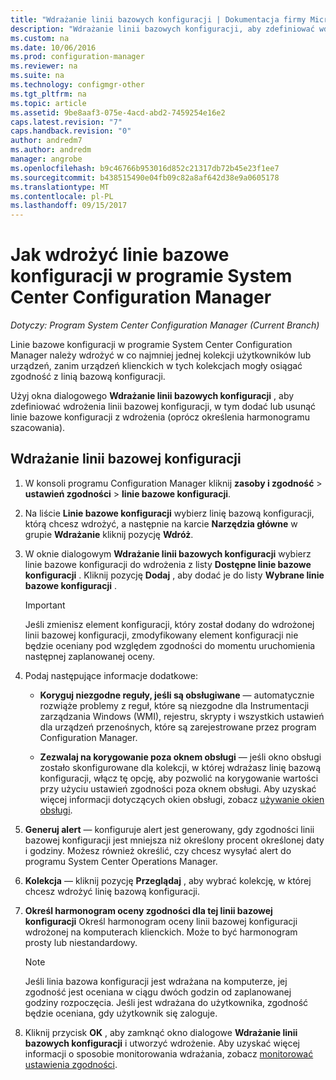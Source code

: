 ```yaml
---
title: "Wdrażanie linii bazowych konfiguracji | Dokumentacja firmy Microsoft"
description: "Wdrażanie linii bazowych konfiguracji, aby zdefiniować wdrożenia linii bazowej konfiguracji, a także dodać lub usunąć linie bazowe konfiguracji z wdrożenia."
ms.custom: na
ms.date: 10/06/2016
ms.prod: configuration-manager
ms.reviewer: na
ms.suite: na
ms.technology: configmgr-other
ms.tgt_pltfrm: na
ms.topic: article
ms.assetid: 9be8aaf3-075e-4acd-abd2-7459254e16e2
caps.latest.revision: "7"
caps.handback.revision: "0"
author: andredm7
ms.author: andredm
manager: angrobe
ms.openlocfilehash: b9c46766b953016d852c21317db72b45e23f1ee7
ms.sourcegitcommit: b438515490e04fb09c82a8af642d38e9a0605178
ms.translationtype: MT
ms.contentlocale: pl-PL
ms.lasthandoff: 09/15/2017
---
```

# <a name="how-to-deploy-configuration-baselines-in-system-center-configuration-manager"></a>Jak wdrożyć linie bazowe konfiguracji w programie System Center Configuration Manager

*Dotyczy: Program System Center Configuration Manager (Current Branch)*

Linie bazowe konfiguracji w programie System Center Configuration Manager należy wdrożyć w co najmniej jednej kolekcji użytkowników lub urządzeń, zanim urządzeń klienckich w tych kolekcjach mogły osiągać zgodność z linią bazową konfiguracji.  

Użyj okna dialogowego **Wdrażanie linii bazowych konfiguracji** , aby zdefiniować wdrożenia linii bazowej konfiguracji, w tym dodać lub usunąć linie bazowe konfiguracji z wdrożenia (oprócz określenia harmonogramu szacowania).  

## <a name="deploy-a-configuration-baseline"></a>Wdrażanie linii bazowej konfiguracji  

1.  W konsoli programu Configuration Manager kliknij **zasoby i zgodność** > **ustawień zgodności** > **linie bazowe konfiguracji**.  

3.  Na liście **Linie bazowe konfiguracji** wybierz linię bazową konfiguracji, którą chcesz wdrożyć, a następnie na karcie **Narzędzia główne** w grupie **Wdrażanie** kliknij pozycję **Wdróż**.  

4.  W oknie dialogowym **Wdrażanie linii bazowych konfiguracji** wybierz linie bazowe konfiguracji do wdrożenia z listy **Dostępne linie bazowe konfiguracji** . Kliknij pozycję **Dodaj** , aby dodać je do listy **Wybrane linie bazowe konfiguracji** .  

    > [!IMPORTANT]  
    >  Jeśli zmienisz element konfiguracji, który został dodany do wdrożonej linii bazowej konfiguracji, zmodyfikowany element konfiguracji nie będzie oceniany pod względem zgodności do momentu uruchomienia następnej zaplanowanej oceny.  

5.  Podaj następujące informacje dodatkowe:  

    -   **Koryguj niezgodne reguły, jeśli są obsługiwane** — automatycznie rozwiąże problemy z reguł, które są niezgodne dla Instrumentacji zarządzania Windows (WMI), rejestru, skrypty i wszystkich ustawień dla urządzeń przenośnych, które są zarejestrowane przez program Configuration Manager.  

    -   **Zezwalaj na korygowanie poza oknem obsługi** — jeśli okno obsługi zostało skonfigurowane dla kolekcji, w której wdrażasz linię bazową konfiguracji, włącz tę opcję, aby pozwolić na korygowanie wartości przy użyciu ustawień zgodności poza oknem obsługi. Aby uzyskać więcej informacji dotyczących okien obsługi, zobacz [używanie okien obsługi](/sccm/core/clients/manage/collections/use-maintenance-windows).  

6.  **Generuj alert** — konfiguruje alert jest generowany, gdy zgodności linii bazowej konfiguracji jest mniejsza niż określony procent określonej daty i godziny. Możesz również określić, czy chcesz wysyłać alert do programu System Center Operations Manager.  

7.  **Kolekcja** — kliknij pozycję **Przeglądaj** , aby wybrać kolekcję, w której chcesz wdrożyć linię bazową konfiguracji.  

8.  **Określ harmonogram oceny zgodności dla tej linii bazowej konfiguracji** Określ harmonogram oceny linii bazowej konfiguracji wdrożonej na komputerach klienckich. Może to być harmonogram prosty lub niestandardowy.  

    > [!NOTE]  
    >  Jeśli linia bazowa konfiguracji jest wdrażana na komputerze, jej zgodność jest oceniana w ciągu dwóch godzin od zaplanowanej godziny rozpoczęcia. Jeśli jest wdrażana do użytkownika, zgodność będzie oceniana, gdy użytkownik się zaloguje.  

9. Kliknij przycisk **OK** , aby zamknąć okno dialogowe **Wdrażanie linii bazowych konfiguracji** i utworzyć wdrożenie. Aby uzyskać więcej informacji o sposobie monitorowania wdrażania, zobacz [monitorować ustawienia zgodności](/sccm/compliance/deploy-use/monitor-compliance-settings).  
